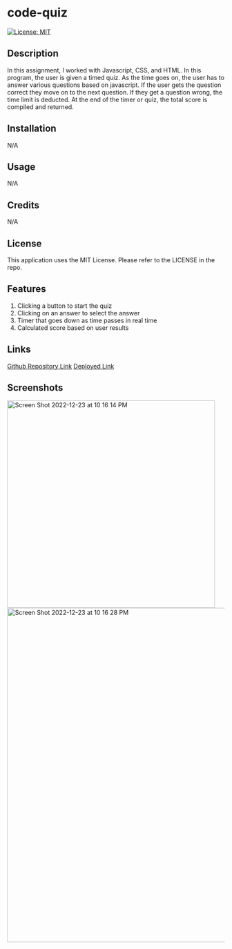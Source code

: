 # code-quiz

[![License: MIT](https://img.shields.io/badge/License-MIT-yellow.svg)](https://opensource.org/licenses/MIT)

## Description

In this assignment, I worked with Javascript, CSS, and HTML. In this program, the user is given a timed quiz. As the time goes on, the user has to answer various questions based on javascript. If the user gets the question correct they move on to the next question. If they get a question wrong, the time limit is deducted. At the end of the timer or quiz, the total score is compiled and returned.

## Installation

N/A

## Usage

N/A

## Credits

N/A

## License

This application uses the MIT License.
Please refer to the LICENSE in the repo.


## Features

1) Clicking a button to start the quiz
2) Clicking on an answer to select the answer
3) Timer that goes down as time passes in real time
4) Calculated score based on user results


## Links

[Github Repository Link](https://github.com/danialmirza99/code-quiz)
[Deployed Link](https://danialmirza99.github.io/code-quiz/)

## Screenshots

<img width="481" alt="Screen Shot 2022-12-23 at 10 16 14 PM" src="https://user-images.githubusercontent.com/61335608/209424060-05950686-b336-4889-bb6b-7c8a0d5ad80c.png">

<img width="775" alt="Screen Shot 2022-12-23 at 10 16 28 PM" src="https://user-images.githubusercontent.com/61335608/209424065-b456f69a-195d-4c76-a966-d06b06533b48.png">
